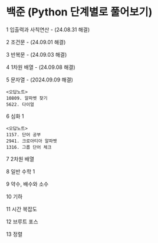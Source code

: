 # 백준 (Python 단계별로 풀어보기)
1	입출력과 사칙연산 - (24.08.31 해결)

2	조건문 - (24.09.01 해결)

3	반복문 - (24.09.03 해결)

4	1차원 배열 - (24.09.08 해결)

5	문자열 - (2024.09.09 해결)

    <오답노트>
    10809. 알파벳 찾기
    5622. 다이얼
    
6	심화 1

    <오답노트>
    1157. 단어 공부
    2941. 크로아티아 알파벳
    1316. 그룹 단어 체크

7	2차원 배열

8	일반 수학 1

9	약수, 배수와 소수

10	기하

11	시간 복잡도	

12	브루트 포스	

13	정렬	
